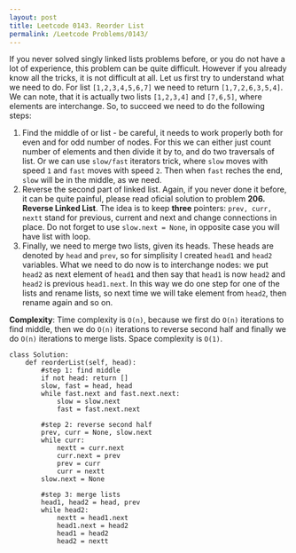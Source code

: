 ```yaml
---
layout: post
title: Leetcode 0143. Reorder List
permalink: /Leetcode Problems/0143/
---
```


If you never solved singly linked lists problems before, or you do not have a lot of experience, this problem can be quite difficult. However if you already know all the tricks, it is not difficult at all. Let us first try to understand what we need to do. For list `[1,2,3,4,5,6,7]` we need to return `[1,7,2,6,3,5,4]`. We can note, that it is actually two lists `[1,2,3,4]` and `[7,6,5]`, where elements are interchange. So, to succeed we need to do the following steps:
1. Find the middle of or list - be careful, it needs to work properly both for even and for odd number of nodes. For this we can either just count number of elements and then divide it by to, and do two traversals of list. Or we can use `slow/fast` iterators trick, where `slow` moves with speed `1` and `fast` moves with speed `2`. Then when `fast` reches the end, `slow` will be in the middle, as we need.
2. Reverse the second part of linked list. Again, if you never done it before, it can be quite painful, please read oficial solution to problem **206. Reverse Linked List**. The idea is to keep **three** pointers: `prev, curr, nextt` stand for previous, current and next and change connections in place. Do not forget to use `slow.next = None`, in opposite case you will have list with loop.
3. Finally, we need to merge two lists, given its heads. These heads are denoted by `head` and `prev`, so for simplisity I created `head1` and `head2` variables. What we need to do now is to interchange nodes: we put `head2` as next element of `head1` and then say that `head1` is now `head2` and `head2` is previous `head1.next`. In this way we do one step for one of the lists and rename lists, so next time we will take element from `head2`, then rename again and so on.

**Complexity**: Time complexity is `O(n)`, because we first do `O(n)` iterations to find middle, then we do `O(n)` iterations to reverse second half and finally we do `O(n)` iterations to merge lists. Space complexity is `O(1)`.

```
class Solution:
    def reorderList(self, head):
        #step 1: find middle
        if not head: return []
        slow, fast = head, head
        while fast.next and fast.next.next:
            slow = slow.next
            fast = fast.next.next
        
        #step 2: reverse second half
        prev, curr = None, slow.next
        while curr:
            nextt = curr.next
            curr.next = prev
            prev = curr
            curr = nextt    
        slow.next = None
        
        #step 3: merge lists
        head1, head2 = head, prev
        while head2:
            nextt = head1.next
            head1.next = head2
            head1 = head2
            head2 = nextt
```